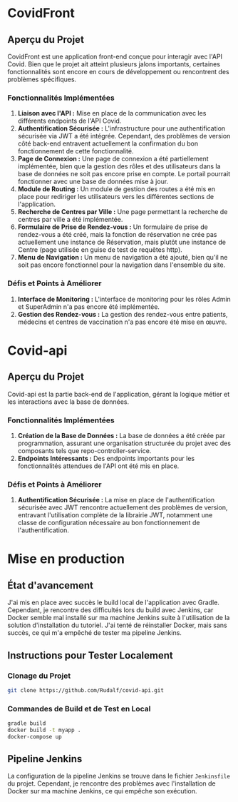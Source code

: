 # CovidFront

## Aperçu du Projet

CovidFront est une application front-end conçue pour interagir avec l'API Covid. Bien que le projet ait atteint plusieurs jalons importants, certaines fonctionnalités sont encore en cours de développement ou rencontrent des problèmes spécifiques.

### Fonctionnalités Implémentées

1. **Liaison avec l'API :** Mise en place de la communication avec les différents endpoints de l'API Covid.
2. **Authentification Sécurisée :** L'infrastructure pour une authentification sécurisée via JWT a été intégrée. Cependant, des problèmes de version côté back-end entravent actuellement la confirmation du bon fonctionnement de cette fonctionnalité.
3. **Page de Connexion :** Une page de connexion a été partiellement implémentée, bien que la gestion des rôles et des utilisateurs dans la base de données ne soit pas encore prise en compte. Le portail pourrait fonctionner avec une base de données mise à jour.
4. **Module de Routing :** Un module de gestion des routes a été mis en place pour rediriger les utilisateurs vers les différentes sections de l'application.
5. **Recherche de Centres par Ville :** Une page permettant la recherche de centres par ville a été implémentée.
6. **Formulaire de Prise de Rendez-vous :** Un formulaire de prise de rendez-vous a été créé, mais la fonction de réservation ne crée pas actuellement une instance de Réservation, mais plutôt une instance de Centre (page utilisée en guise de test de requêtes http).
7. **Menu de Navigation :** Un menu de navigation a été ajouté, bien qu'il ne soit pas encore fonctionnel pour la navigation dans l'ensemble du site.

### Défis et Points à Améliorer

1. **Interface de Monitoring :** L'interface de monitoring pour les rôles Admin et SuperAdmin n'a pas encore été implémentée.
2. **Gestion des Rendez-vous :** La gestion des rendez-vous entre patients, médecins et centres de vaccination n'a pas encore été mise en œuvre.

# Covid-api

## Aperçu du Projet

Covid-api est la partie back-end de l'application, gérant la logique métier et les interactions avec la base de données.

### Fonctionnalités Implémentées

1. **Création de la Base de Données :** La base de données a été créée par programmation, assurant une organisation structurée du projet avec des composants tels que repo-controller-service.
2. **Endpoints Intéressants :** Des endpoints importants pour les fonctionnalités attendues de l'API ont été mis en place.

### Défis et Points à Améliorer

1. **Authentification Sécurisée :** La mise en place de l'authentification sécurisée avec JWT rencontre actuellement des problèmes de version, entravant l'utilisation complète de la librairie JWT, notamment une classe de configuration nécessaire au bon fonctionnement de l'authentification.


# Mise en production

## État d'avancement

J'ai mis en place avec succès le build local de l'application avec Gradle. Cependant, je rencontre des difficultés lors du build avec Jenkins, car Docker semble mal installé sur ma machine Jenkins suite à l'utilisation de la solution d'installation du tutoriel. J'ai tenté de réinstaller Docker, mais sans succès, ce qui m'a empêché de tester ma pipeline Jenkins.

## Instructions pour Tester Localement

### Clonage du Projet

```bash
git clone https://github.com/Rudalf/covid-api.git
```

### Commandes de Build et de Test en Local

```bash
gradle build
docker build -t myapp .
docker-compose up
```

## Pipeline Jenkins

La configuration de la pipeline Jenkins se trouve dans le fichier `Jenkinsfile` du projet. Cependant, je rencontre des problèmes avec l'installation de Docker sur ma machine Jenkins, ce qui empêche son exécution.
